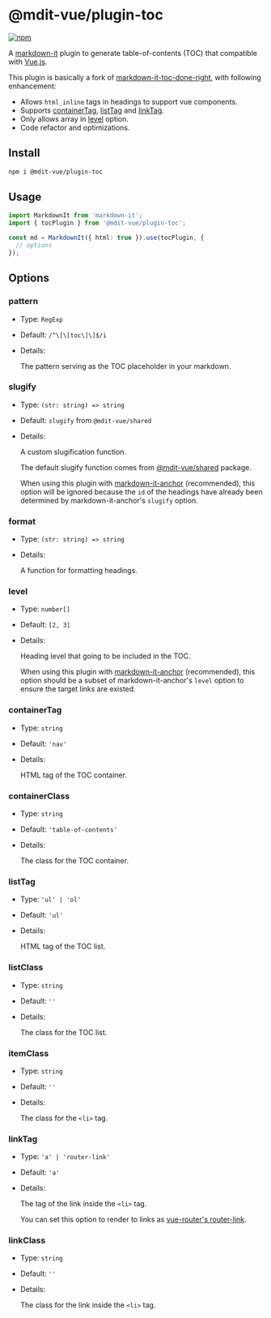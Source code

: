 # @mdit-vue/plugin-toc

[![npm](https://badgen.net/npm/v/@mdit-vue/plugin-toc)](https://www.npmjs.com/package/@mdit-vue/plugin-toc)

A [markdown-it](https://github.com/markdown-it/markdown-it) plugin to generate table-of-contents (TOC) that compatible with [Vue.js](https://vuejs.org).

This plugin is basically a fork of [markdown-it-toc-done-right](https://github.com/nagaozen/markdown-it-toc-done-right), with following enhancement:

- Allows `html_inline` tags in headings to support vue components.
- Supports [containerTag](#containertag), [listTag](#listtag) and [linkTag](#linktag).
- Only allows array in [level](#level) option.
- Code refactor and optimizations.

## Install

```sh
npm i @mdit-vue/plugin-toc
```

## Usage

```ts
import MarkdownIt from 'markdown-it';
import { tocPlugin } from '@mdit-vue/plugin-toc';

const md = MarkdownIt({ html: true }).use(tocPlugin, {
  // options
});
```

## Options

### pattern

- Type: `RegExp`

- Default: `/^\[\[toc\]\]$/i`

- Details:

  The pattern serving as the TOC placeholder in your markdown.

### slugify

- Type: `(str: string) => string`

- Default: `slugify` from `@mdit-vue/shared`

- Details:

  A custom slugification function.

  The default slugify function comes from [@mdit-vue/shared](https://github.com/mdit-vue/mdit-vue/tree/main/packages/shared) package.

  When using this plugin with [markdown-it-anchor](https://github.com/valeriangalliat/markdown-it-anchor) (recommended), this option will be ignored because the `id` of the headings have already been determined by markdown-it-anchor's `slugify` option.

### format

- Type: `(str: string) => string`

- Details:

  A function for formatting headings.

### level

- Type: `number[]`

- Default: `[2, 3]`

- Details:

  Heading level that going to be included in the TOC.

  When using this plugin with [markdown-it-anchor](https://github.com/valeriangalliat/markdown-it-anchor) (recommended), this option should be a subset of markdown-it-anchor's `level` option to ensure the target links are existed.

### containerTag

- Type: `string`

- Default: `'nav'`

- Details:

  HTML tag of the TOC container.

### containerClass

- Type: `string`

- Default: `'table-of-contents'`

- Details:

  The class for the TOC container.

### listTag

- Type: `'ul' | 'ol'`

- Default: `'ul'`

- Details:

  HTML tag of the TOC list.

### listClass

- Type: `string`

- Default: `''`

- Details:

  The class for the TOC list.

### itemClass

- Type: `string`

- Default: `''`

- Details:

  The class for the `<li>` tag.

### linkTag

- Type: `'a' | 'router-link'`

- Default: `'a'`

- Details:

  The tag of the link inside the `<li>` tag.

  You can set this option to render to links as [vue-router's router-link](https://router.vuejs.org/guide/#html).

### linkClass

- Type: `string`

- Default: `''`

- Details:

  The class for the link inside the `<li>` tag.

